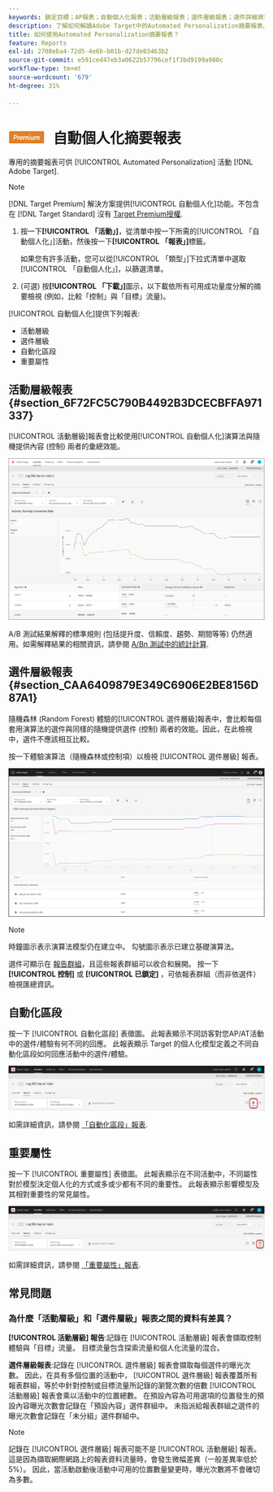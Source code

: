```yaml
---
keywords: 鎖定目標；AP報表；自動個人化報表；活動層級報表；選件層級報表；選件詳細資料報表；faq
description: 了解如何解讀Adobe Target中的Automated Personalization摘要報表。 您可以從此報表切換至「自動化區段」和「重要屬性」報表。
title: 如何使用Automated Personalization摘要報表？
feature: Reports
exl-id: 2708eba4-72d5-4e6b-b01b-d27de03463b2
source-git-commit: e591ced47eb3a0622b57796cef1f3bd9199a980c
workflow-type: tm+mt
source-wordcount: '679'
ht-degree: 31%

---
```


# ![PREMIUM](/help/main/assets/premium.png) 自動個人化摘要報表

專用的摘要報表可供 [!UICONTROL Automated Personalization] 活動 [!DNL Adobe Target].

>[!NOTE]
>
>[!DNL Target Premium] 解決方案提供[!UICONTROL 自動個人化]功能。不包含在 [!DNL Target Standard] 沒有 [Target Premium授權](/help/main/c-intro/intro.md#premium).

1. 按一下&#x200B;**[!UICONTROL 「活動」]**，從清單中按一下所需的[!UICONTROL 「自動個人化」]活動，然後按一下&#x200B;**[!UICONTROL 「報表」]**&#x200B;標籤。

   如果您有許多活動，您可以從[!UICONTROL 「類型」]下拉式清單中選取[!UICONTROL 「自動個人化」]，以篩選清單。

1. (可選) 按&#x200B;**[!UICONTROL 「下載」]**&#x200B;圖示，以下載依所有可用成功量度分解的摘要檢視 (例如，比較「控制」與「目標」流量)。

[!UICONTROL 自動個人化]提供下列報表:

* 活動層級
* 選件層級
* 自動化區段
* 重要屬性

## 活動層級報表 {#section_6F72FC5C790B4492B3DCECBFFA971337}

[!UICONTROL 活動層級]報表會比較使用[!UICONTROL 自動個人化]演算法與隨機提供內容 (控制) 兩者的彙總效能。

![活動層級報表](/help/main/c-reports/assets/box_plot_ap.png)

A/B 測試結果解釋的標準規則 (包括提升度、信賴度、趨勢、期間等等) 仍然適用。如需解釋結果的相關資訊，請參閱 [A/Bn 測試中的統計計算](/help/main/c-reports/statistical-methodology/statistical-calculations.md).

## 選件層級報表 {#section_CAA6409879E349C6906E2BE8156D87A1}

隨機森林 (Random Forest) 體驗的[!UICONTROL 選件層級]報表中，會比較每個套用演算法的選件與同樣的隨機提供選件 (控制) 兩者的效能。因此，在此檢視中，選件不應該相互比較。

按一下體驗演算法（隨機森林或控制項）以檢視 [!UICONTROL 選件層級] 報表。

![Adobe Target中的選件層級報表](/help/main/c-reports/assets/ap_OfferLevelRpt.png)

>[!NOTE]
>
>時鐘圖示表示演算法模型仍在建立中。 勾號圖示表示已建立基礎演算法。

選件可顯示在 [報告群組](/help/main/c-reports/personalization-reports/offer-reporting-groups-in-automated-personalization.md)，且這些報表群組可以收合和展開。 按一下 **[!UICONTROL 控制]** 或 **[!UICONTROL 已鎖定]** ，可依報表群組（而非依選件）檢視匯總資訊。

## 自動化區段

按一下 [!UICONTROL 自動化區段] 表徵圖。 此報表顯示不同訪客對您AP/AT活動中的選件/體驗有何不同的回應。 此報表顯示 Target 的個人化模型定義之不同自動化區段如何回應活動中的選件/體驗。

![「自動化區段」圖示](/help/main/c-reports/assets/icon-automated-sements-ap.png)

如需詳細資訊，請參閱 [「自動化區段」報表](/help/main/c-reports/c-personalization-insights-reports/automated-segments-report.md).

## 重要屬性

按一下 [!UICONTROL 重要屬性] 表徵圖。 此報表顯示在不同活動中，不同屬性對於模型決定個人化的方式或多或少都有不同的重要性。 此報表顯示影響模型及其相對重要性的常見屬性。

![「重要屬性」表徵圖](/help/main/c-reports/assets/icon-important-attributes-ap.png)

如需詳細資訊，請參閱 [「重要屬性」報表](/help/main/c-reports/c-personalization-insights-reports/important-attributes-report.md).

## 常見問題

### 為什麼「活動層級」和「選件層級」報表之間的資料有差異？

**[!UICONTROL 活動層級] 報告**:記錄在 [!UICONTROL 活動層級] 報表會擷取控制體驗與「目標」流量。 目標流量包含探索流量和個人化流量的混合。

**選件層級報表**:記錄在 [!UICONTROL 選件層級] 報表會擷取每個選件的曝光次數。 因此，在具有多個位置的活動中， [!UICONTROL 選件層級] 報表覆蓋所有報表群組，等於中針對控制或目標流量所記錄的瀏覽次數的倍數 [!UICONTROL 活動層級] 報表會乘以活動中的位置總數。 在預設內容為可用選項的位置發生的預設內容曝光次數會記錄在「預設內容」選件群組中。 未指派給報表群組之選件的曝光次數會記錄在「未分組」選件群組中。

>[!NOTE]
>
>記錄在 [!UICONTROL 選件層級] 報表可能不是 [!UICONTROL 活動層級] 報表。 這是因為擷取網際網路上的報表資料流量時，會發生微幅差異（一般差異率低於5%）。 因此，當活動啟動後活動中可用的位置數量變更時，曝光次數將不會確切為多數。
